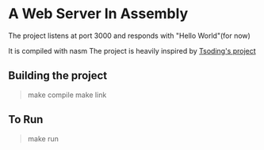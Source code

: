 # A Web Server In Assembly

The project listens at port 3000 and responds with "Hello World"(for now)

It is compiled with nasm
The project is heavily inspired by [Tsoding's project](https://www.youtube.com/@TsodingDaily)

## Building the project
> make compile
> make link

## To Run
> make run


